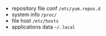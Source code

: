 + repository file conf ```/etc/yum.repos.d```
+ system info ```/proc/```
+ file host ```/etc/hosts```
+ applications data ```~/.local```
